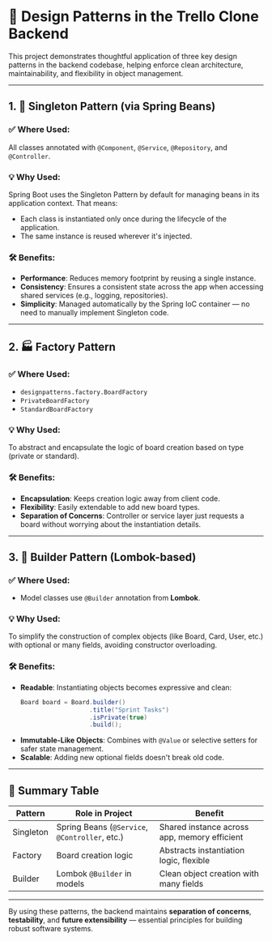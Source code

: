 
# 🧠 Design Patterns in the Trello Clone Backend

This project demonstrates thoughtful application of three key design patterns in the backend codebase, helping enforce clean architecture, maintainability, and flexibility in object management.

---

## 1. 🧭 Singleton Pattern (via Spring Beans)

### ✅ Where Used:
All classes annotated with `@Component`, `@Service`, `@Repository`, and `@Controller`.

### 💡 Why Used:
Spring Boot uses the Singleton Pattern by default for managing beans in its application context. That means:
- Each class is instantiated only once during the lifecycle of the application.
- The same instance is reused wherever it's injected.

### 🛠️ Benefits:
- **Performance**: Reduces memory footprint by reusing a single instance.
- **Consistency**: Ensures a consistent state across the app when accessing shared services (e.g., logging, repositories).
- **Simplicity**: Managed automatically by the Spring IoC container — no need to manually implement Singleton code.

---

## 2. 🏭 Factory Pattern

### ✅ Where Used:
- `designpatterns.factory.BoardFactory`
- `PrivateBoardFactory`
- `StandardBoardFactory`

### 💡 Why Used:
To abstract and encapsulate the logic of board creation based on type (private or standard).

### 🛠️ Benefits:
- **Encapsulation**: Keeps creation logic away from client code.
- **Flexibility**: Easily extendable to add new board types.
- **Separation of Concerns**: Controller or service layer just requests a board without worrying about the instantiation details.

---

## 3. 🧱 Builder Pattern (Lombok-based)

### ✅ Where Used:
- Model classes use `@Builder` annotation from **Lombok**.

### 💡 Why Used:
To simplify the construction of complex objects (like Board, Card, User, etc.) with optional or many fields, avoiding constructor overloading.

### 🛠️ Benefits:
- **Readable**: Instantiating objects becomes expressive and clean:
  ```java
  Board board = Board.builder()
                     .title("Sprint Tasks")
                     .isPrivate(true)
                     .build();
  ```
- **Immutable-Like Objects**: Combines with `@Value` or selective setters for safer state management.
- **Scalable**: Adding new optional fields doesn't break old code.

---

## 🚀 Summary Table

| Pattern    | Role in Project                                 | Benefit                                         |
|------------|--------------------------------------------------|-------------------------------------------------|
| Singleton  | Spring Beans (`@Service`, `@Controller`, etc.)   | Shared instance across app, memory efficient    |
| Factory    | Board creation logic                             | Abstracts instantiation logic, flexible         |
| Builder    | Lombok `@Builder` in models                      | Clean object creation with many fields          |

---

By using these patterns, the backend maintains **separation of concerns**, **testability**, and **future extensibility** — essential principles for building robust software systems.

